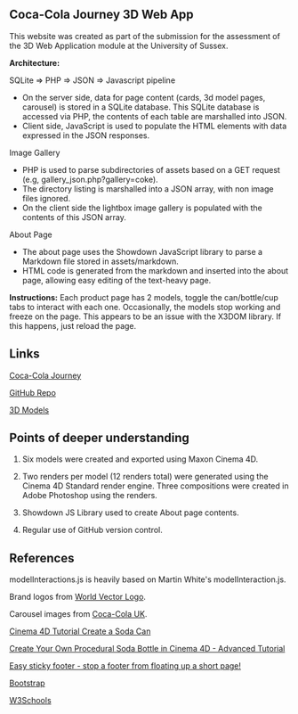 ## Coca-Cola Journey 3D Web App

This website was created as part of the submission for the assessment of the 3D Web Application module at the University of Sussex.

**Architecture:**

SQLite => PHP => JSON => Javascript pipeline 
* On the server side, data for page content (cards, 3d model pages, carousel) is stored in a SQLite database. This SQLite database is accessed via PHP, the contents of each table are marshalled into JSON.
* Client side, JavaScript is used to populate the HTML elements with data expressed in the JSON responses. 

Image Gallery
* PHP is used to parse subdirectories of assets based on a GET request (e.g, gallery_json.php?gallery=coke).
* The directory listing is marshalled into a JSON array, with non image files ignored.
* On the client side the lightbox image gallery is populated with the contents of this JSON array.

About Page
* The about page uses the Showdown JavaScript library to parse a Markdown file stored in assets/markdown.
* HTML code is generated from the markdown and inserted into the about page, allowing easy editing of the text-heavy page.



**Instructions:** Each product page has 2 models, toggle the can/bottle/cup tabs to interact with each one. Occasionally, the models stop working and freeze on the page. This appears to be an issue with the X3DOM library. If this happens, just reload the page.

  

## Links


[Coca-Cola Journey](https://users.sussex.ac.uk/~jd623/3dapp/assignment/app/index.html)

[GitHub Repo](https://github.com/josephinedehaan/3d_app/tree/master/3dapp/assignment/app)

[3D Models](https://github.com/josephinedehaan/3d_app/tree/master/3dapp/assignment/app/assets/3d_models)

  
  
## Points of deeper understanding

1. Six models were created and exported using Maxon Cinema 4D.

2. Two renders per model (12 renders total) were generated using the Cinema 4D Standard render engine. Three compositions were created in Adobe Photoshop using the renders.

3. Showdown JS Library used to create About page contents.

4. Regular use of GitHub version control.


## References

modelInteractions.js is heavily based on Martin White's modelInteraction.js.

Brand logos from [World Vector Logo](https://worldvectorlogo.com).

Carousel images from [Coca-Cola UK](https://www.coca-cola.co.uk).

[Cinema 4D Tutorial Create a Soda Can](https://www.youtube.com/watch?v=03XvlHV4wG4)

[Create Your Own Procedural Soda Bottle in Cinema 4D - Advanced Tutorial](https://www.youtube.com/watch?v=mSuJ_66Yddw)

[Easy sticky footer - stop a footer from floating up a short page!](https://www.youtube.com/watch?v=yc2olxLgKLk)

[Bootstrap](https://getbootstrap.com)

[W3Schools](https://www.w3schools.com)
